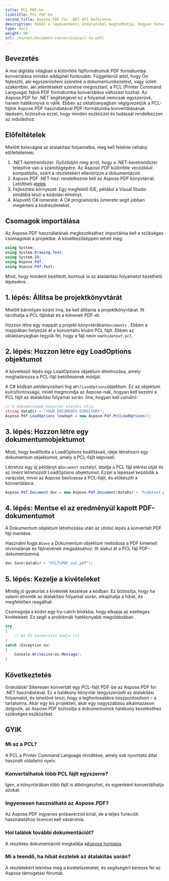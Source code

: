 ```yaml
---
title: PCL PDF-be
linktitle: PCL PDF-be
second_title: Aspose.PDF for .NET API Reference
description: Ebből a lépésenkénti útmutatóból megtudhatja, hogyan konvertálhat PCL fájlokat PDF formátumba az Aspose.PDF for .NET használatával. Tökéletes fejlesztőknek és vállalkozásoknak egyaránt.
type: docs
weight: 90
url: /hu/net/document-conversion/pcl-to-pdf/
---
```

## Bevezetés

A mai digitális világban a különféle fájlformátumok PDF formátumba konvertálása minden eddiginél fontosabb. Függetlenül attól, hogy Ön fejlesztő, aki egyszerűsíteni szeretné a dokumentumkezelést, vagy üzleti szakember, aki jelentéseket szeretne megosztani, a PCL (Printer Command Language) fájlok PDF formátumba konvertálása változást hozhat. Az Aspose.PDF for .NET segítségével ez a folyamat nemcsak egyszerűvé, hanem hatékonyvá is válik. Ebben az oktatóanyagban végigvezetjük a PCL-fájlok Aspose.PDF használatával PDF-formátumba konvertálásának lépésein, biztosítva ezzel, hogy minden eszközzel és tudással rendelkezzen az induláshoz.

## Előfeltételek

Mielőtt belevágna az átalakítási folyamatba, meg kell felelnie néhány előfeltételnek:

1. .NET-keretrendszer: Győződjön meg arról, hogy a .NET-keretrendszer telepítve van a számítógépére. Az Aspose.PDF különféle verziókkal kompatibilis, ezért a részletekért ellenőrizze a dokumentációt.
2.  Aspose.PDF .NET-hez: rendelkeznie kell az Aspose.PDF könyvtárral. Letöltheti a[telek](https://releases.aspose.com/pdf/net/).
3. Fejlesztési környezet: Egy megfelelő IDE, például a Visual Studio simábbá teszi a kódolási élményt.
4. Alapvető C# ismerete: A C# programozás ismerete segít jobban megérteni a kódrészleteket.

## Csomagok importálása

Az Aspose.PDF használatának megkezdéséhez importálnia kell a szükséges csomagokat a projektbe. A következőképpen teheti meg:

```csharp
using System;
using System.Drawing.Text;
using System.IO;
using Aspose.Pdf;
using Aspose.Pdf.Text;
```

Most, hogy mindent beállított, bontsuk le az átalakítási folyamatot kezelhető lépésekre.

## 1. lépés: Állítsa be projektkönyvtárát

Mielőtt bármilyen kódot írna, be kell állítania a projektkönyvtárat. Itt tárolhatja a PCL fájlokat és a kimeneti PDF-et.

 Hozzon létre egy mappát a projekt könyvtárában`Documents` . Ebben a mappában helyezze el a konvertálni kívánt PCL fájlt. Ebben az oktatóanyagban tegyük fel, hogy a fájl neve van`hidetext.pcl`.

## 2. lépés: Hozzon létre egy LoadOptions objektumot

A következő lépés egy LoadOptions objektum létrehozása, amely meghatározza a PCL-fájl betöltésének módját.

 A C# kódban példányosítani fog a`PclLoadOptions`objektum. Ez az objektum kulcsfontosságú, mivel megmondja az Aspose-nak, hogyan kell kezelni a PCL fájlt az átalakítási folyamat során. Íme, hogyan kell csinálni:

```csharp
// A dokumentumok könyvtár elérési útja.
string dataDir = "YOUR DOCUMENTS DIRECTORY";
Aspose.Pdf.LoadOptions loadopt = new Aspose.Pdf.PclLoadOptions();
```

## 3. lépés: Hozzon létre egy dokumentumobjektumot

Most, hogy beállította a LoadOptions beállításait, ideje létrehozni egy dokumentum objektumot, amely a PCL-fájlt képviseli.

 Létrehoz egy új példányt a`Document` osztályt, átadja a PCL fájl elérési útját és az imént létrehozott LoadOptions objektumot. Ezzel a lépéssel kezdődik a varázslat, mivel az Aspose beolvassa a PCL-fájlt, és előkészíti a konvertálásra.

```csharp
Aspose.Pdf.Document doc = new Aspose.Pdf.Document(dataDir + "hidetext.pcl", loadopt);
```

## 4. lépés: Mentse el az eredményül kapott PDF-dokumentumot

A Dokumentum objektum létrehozása után az utolsó lépés a konvertált PDF fájl mentése.

 Használni fogja a`Save` a Dokumentum objektum metódusa a PDF kimeneti útvonalának és fájlnevének megadásához. Itt alakul át a PCL fájl PDF-dokumentummá.

```csharp
doc.Save(dataDir + "PCLToPDF_out.pdf");
```

## 5. lépés: Kezelje a kivételeket

Mindig jó gyakorlat a kivételek kezelése a kódban. Ez biztosítja, hogy ha valami elromlik az átalakítási folyamat során, elkaphatja a hibát, és megfelelően reagálhat.

Csomagolja a kódot egy try-catch blokkba, hogy elkapja az esetleges kivételeket. Ez segít a problémák hatékonyabb megoldásában.

```csharp
try
{
    // Az Ön konverziós kódja itt
}
catch (Exception ex)
{
    Console.WriteLine(ex.Message);
}
```

## Következtetés

Gratulálok! Sikeresen konvertált egy PCL-fájlt PDF-be az Aspose.PDF for .NET használatával. Ez a hatékony könyvtár leegyszerűsíti az átalakítási folyamatot, és lehetővé teszi, hogy a legfontosabbra összpontosítson – a tartalomra. Akár egy kis projekten, akár egy nagyszabású alkalmazáson dolgozik, az Aspose.PDF biztosítja a dokumentumok hatékony kezeléséhez szükséges eszközöket.

## GYIK

### Mi az a PCL?
A PCL a Printer Command Language rövidítése, amely sok nyomtató által használt oldalleíró nyelv.

### Konvertálhatok több PCL fájlt egyszerre?
Igen, a könyvtárában több fájlt is átböngészhet, és egyenként konvertálhatja azokat.

### Ingyenesen használható az Aspose.PDF?
Az Aspose.PDF ingyenes próbaverziót kínál, de a teljes funkciók használatához licencet kell vásárolnia.

### Hol találok további dokumentációt?
 A részletes dokumentációt megtalálja a[Aspose honlapja](https://reference.aspose.com/pdf/net/).

### Mi a teendő, ha hibát észlelek az átalakítás során?
A részletekért tekintse meg a kivételüzenetet, és segítségért keresse fel az Aspose támogatási fórumát.